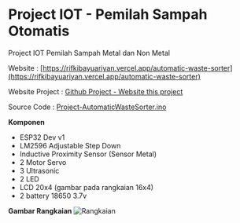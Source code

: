# Project IOT - Pemilah Sampah Otomatis
Project IOT Pemilah Sampah Metal dan Non Metal


Website : [https://rifkibayuariyan.vercel.app/automatic-waste-sorter](https://rifkibayuariyan.vercel.app/automatic-waste-sorter)

Website Project : [Github Project - Website this project](https://github.com/rifkibayuariy/personal-dashboard/tree/main/app/automatic-waste-sorter)

Source Code : [Project-AutomaticWasteSorter.ino](https://github.com/rifkibayuariy/ProjectIOT-PemilahSampahOtomatis/blob/main/Project-AutomaticWasteSorter.ino)


**Komponen**
- ESP32 Dev v1
- LM2596 Adjustable Step Down
- Inductive Proximity Sensor (Sensor Metal)
- 2 Motor Servo
- 3 Ultrasonic
- 2 LED
- LCD 20x4 (gambar pada rangkaian 16x4)
- 2 battery 18650 3.7v

**Gambar Rangkaian**
![Rangkaian](https://github.com/user-attachments/assets/7f418b50-32a7-4f90-9d4a-503a2feabc28)
